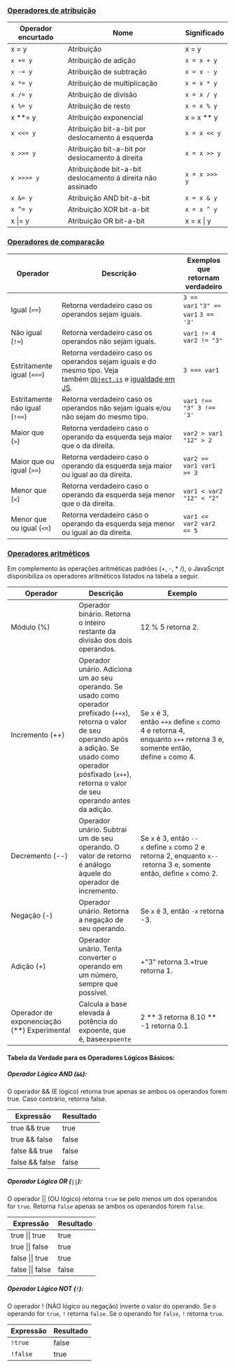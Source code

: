 ### [Operadores de atribuição](https://developer.mozilla.org/pt-BR/docs/Web/JavaScript/Guide/Expressions_and_operators#operadores_de_atribui%C3%A7%C3%A3o)

| Operador encurtado | Nome                                                       | Significado   |
| ------------------ | ---------------------------------------------------------- | ------------- |
| x = y              | Atribuição                                                 | x = y         |
| `x += y`           | Atribuição de adição                                       | `x = x + y`   |
| `x -= y`           | Atribuição de subtração                                    | `x = x - y`   |
| `x *= y`           | Atribuição de multiplicação                                | `x = x * y`   |
| `x /= y`           | Atribuição de divisão                                      | `x = x / y`   |
| `x %= y`           | Atribuição de resto                                        | `x = x % y`   |
| x **= y            | Atribuição exponencial                                     | x = x ** y    |
| `x <<= y`          | Atribuição bit-a-bit por deslocamento á esquerda           | `x = x << y`  |
| `x >>= y`          | Atribuição bit-a-bit por deslocamento á direita            | `x = x >> y`  |
| `x >>>= y`         | Atribuiçãode bit-a-bit deslocamento á direita não assinado | `x = x >>> y` |
| `x &= y`           | Atribuição AND bit-a-bit                                   | `x = x & y`   |
| `x ^= y`           | Atribuição XOR bit-a-bit                                   | `x = x ^ y`   |
| x \|= y            | Atribuição OR bit-a-bit                                    | x = x \| y    |

### [Operadores de comparação](https://developer.mozilla.org/pt-BR/docs/Web/JavaScript/Guide/Expressions_and_operators#operadores_de_compara%C3%A7%C3%A3o)

|Operador|Descrição|Exemplos que retornam verdadeiro|
|---|---|---|
|Igual (`==`)|Retorna verdadeiro caso os operandos sejam iguais.|`3 == var1` `"3" == var1` `3 == '3'`|
|Não igual (`!=`)|Retorna verdadeiro caso os operandos não sejam iguais.|`var1 != 4 var2 != "3"`|
|Estritamente igual (`===`)|Retorna verdadeiro caso os operandos sejam iguais e do mesmo tipo. Veja também [`Object.is`](https://developer.mozilla.org/pt-BR/docs/Web/JavaScript/Reference/Global_Objects/Object/is) e [igualdade em JS](https://developer.mozilla.org/en-US/docs/Web/JavaScript/Equality_comparisons_and_sameness "Esta página está disponível apenas em inglês no momento").|`3 === var1`|
|Estritamente não igual (`!==`)|Retorna verdadeiro caso os operandos não sejam iguais e/ou não sejam do mesmo tipo.|`var1 !== "3" 3 !== '3'`|
|Maior que (`>`)|Retorna verdadeiro caso o operando da esquerda seja maior que o da direita.|`var2 > var1 "12" > 2`|
|Maior que ou igual (`>=`)|Retorna verdadeiro caso o operando da esquerda seja maior ou igual ao da direita.|`var2 >= var1 var1 >= 3`|
|Menor que (`<`)|Retorna verdadeiro caso o operando da esquerda seja menor que o da direita.|`var1 < var2 "12" < "2"`|
|Menor que ou igual (`<=`)|Retorna verdadeiro caso o operando da esquerda seja menor ou igual ao da direita.|`var1 <= var2 var2 <= 5`|

### [Operadores aritméticos](https://developer.mozilla.org/pt-BR/docs/Web/JavaScript/Guide/Expressions_and_operators#operadores_aritm%C3%A9ticos)

Em complemento às operações aritméticas padrões (+, -, * /), o JavaScript disponibiliza os operadores aritméticos listados na tabela a seguir.

| Operador                                    | Descrição                                                                                                                                                                                                                         | Exemplo                                                                                                              |
| ------------------------------------------- | --------------------------------------------------------------------------------------------------------------------------------------------------------------------------------------------------------------------------------- | -------------------------------------------------------------------------------------------------------------------- |
| Módulo (%)                                  | Operador binário. Retorna o inteiro restante da divisão dos dois operandos.                                                                                                                                                       | 12 % 5 retorna 2.                                                                                                    |
| Incremento (++)                             | Operador unário. Adiciona um ao seu operando. Se usado como operador prefixado (`++x`), retorna o valor de seu operando após a adição. Se usado como operador pósfixado (`x++`), retorna o valor de seu operando antes da adição. | Se `x` é 3, então `++x` define `x` como 4 e retorna 4, enquanto `x++` retorna 3 e, somente então, define `x` como 4. |
| Decremento (--)                             | Operador unário. Subtrai um de seu operando. O valor de retorno é análogo àquele do operador de incremento.                                                                                                                       | Se `x` é 3, então `--x` define `x` como 2 e retorna 2, enquanto `x--` retorna 3 e, somente então, define `x` como 2. |
| Negação (-)                                 | Operador unário. Retorna a negação de seu operando.                                                                                                                                                                               | Se `x` é 3, então `-x` retorna -3.                                                                                   |
| Adição (+)                                  | Operador unário. Tenta converter o operando em um número, sempre que possível.                                                                                                                                                    | +"3" retorna 3.+true retorna 1.                                                                                      |
| Operador de exponenciação (**) Experimental | Calcula a base elevada á potência do expoente, que é, base`expoente`                                                                                                                                                              | 2 ** 3 retorna 8.10 ** -1 retorna 0.1                                                                                |

#### Tabela da Verdade para os Operadores Lógicos Básicos:

##### Operador Lógico AND (`&&`):
O operador && (E lógico) retorna true apenas se ambos os operandos forem true. Caso contrário, retorna false.

| Expressão      | Resultado |
| -------------- | --------- |
| true && true   | true      |
| true && false  | false     |
| false && true  | false     |
| false && false | false     |

##### Operador Lógico OR (`||`):
O operador || (OU lógico) retorna `true` se pelo menos um dos operandos for `true`. Retorna `false` apenas se ambos os operandos forem `false`.

| Expressão        | Resultado |
| ---------------- | --------- |
| true \|\| true   | true      |
| true \|\| false  | true      |
| false \|\| true  | true      |
| false \|\| false | false     |

##### Operador Lógico NOT (`!`):
O operador ! (NÃO lógico ou negação) inverte o valor do operando. Se o operando for `true`, `!` retorna `false`. Se o operando for `false`, `!` retorna `true`.

| Expressão | Resultado |
| --------- | --------- |
| `!true`   | false     |
| `!false`  | true      |
